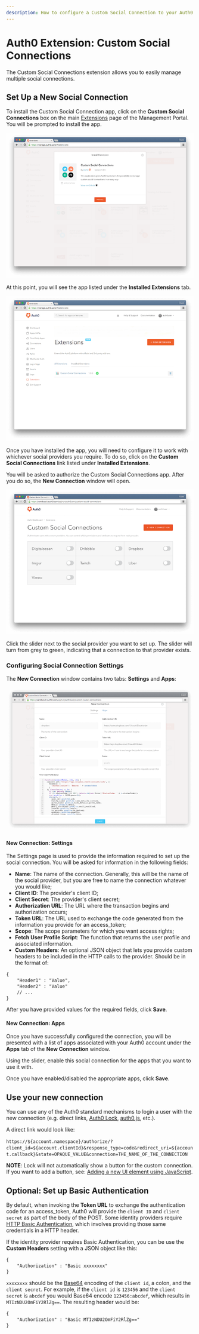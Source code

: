 ```yaml
---
description: How to configure a Custom Social Connection to your Auth0 app.
---
```


# Auth0 Extension: Custom Social Connections

The Custom Social Connections extension allows you to easily manage multiple social connections.

## Set Up a New Social Connection

To install the Custom Social Connection app, click on the **Custom Social Connections** box on the main [Extensions](${manage_url}/#/extensions) page of the Management Portal. You will be prompted to install the app.

![](/media/articles/extensions/installing-custom-social-connections.png)

At this point, you will see the app listed under the **Installed Extensions** tab.

![](/media/articles/extensions/installed-custom-social-extension.png)

Once you have installed the app, you will need to configure it to work with whichever social providers you require. To do so, click on the **Custom Social Connections** link listed under **Installed Extensions**.

You will be asked to authorize the Custom Social Connections app. After you do so, the **New Connection** window will open.

![](/media/articles/extensions/custom-social-connections.png)

Click the slider next to the social provider you want to set up. The slider will turn from grey to green, indicating that a connection to that provider exists.

### Configuring Social Connection Settings

The **New Connection** window contains two tabs: **Settings** and **Apps**:

![](/media/articles/extensions/new-custom-social-connection.png)

#### New Connection: Settings

The Settings page is used to provide the information required to set up the social connection. You will be asked for information in the following fields:

- __Name__: The name of the connection. Generally, this will be the name of the social provider, but you are free to name the connection whatever you would like;
- __Client ID__: The provider's client ID;
- __Client Secret__: The provider's client secret;
- __Authorization URL__: The URL where the transaction begins and authorization occurs;
- __Token URL__: The URL used to exchange the code generated from the information you provide for an access_token;
- __Scope__: The scope parameters for which you want access rights;
- __Fetch User Profile Script__: The function that returns the user profile and associated information.
- __Custom Headers__: An optional JSON object that lets you provide custom headers to be included in the HTTP calls to the provider. Should be in the format of:

```
{
    "Header1" : "Value",
    "Header2" : "Value"
    // ...
}
```

After you have provided values for the required fields, click **Save**.

#### New Connection: Apps

Once you have successfully configured the connection, you will be presented with a list of apps associated with your Auth0 account under the **Apps** tab of the **New Connection** window.

Using the slider, enable this social connection for the apps that you want to use it with.

Once you have enabled/disabled the appropriate apps, click **Save**.

## Use your new connection

You can use any of the Auth0 standard mechanisms to login a user with the new connection (e.g. direct links, [Auth0 Lock](/libraries/lock), [auth0.js](/libraries/auth0js), etc.). 

A direct link would look like:
            
`https://${account.namespace}/authorize/?client_id=${account.clientId}&response_type=code&redirect_uri=${account.callback}&state=OPAQUE_VALUE&connection=THE_NAME_OF_THE_CONNECTION`

**NOTE**: Lock will not automatically show a button for the custom connection. If you want to add a button, see: [Adding a new UI element using JavaScript](/libraries/lock/v9/ui-customization#adding-a-new-ui-element-using-javascript).

## Optional: Set up Basic Authentication

By default, when invoking the __Token URL__ to exchange the authentication code for an access_token, Auth0 will provide the `client ID` and `client secret` as part of the body of the POST. Some identity providers require [HTTP Basic Authentication](https://en.wikipedia.org/wiki/Basic_access_authentication), which involves providing those same credentials in a HTTP header. 

If the identity provider requires Basic Authentication, you can be use the __Custom Headers__ setting with a JSON object like this:

```
{
    "Authorization" : "Basic xxxxxxxx"
}
```

`xxxxxxxx` should be the [Base64](https://en.wikipedia.org/wiki/Base64) encoding of the `client id`, a colon, and the `client secret`. For example, if the `client id` is `123456` and the `client secret` is `abcdef` you would Base64 encode `123456:abcdef`, which results in `MTIzNDU2OmFiY2RlZg==`. The resulting header would be:

```
{
    "Authorization" : "Basic MTIzNDU2OmFiY2RlZg=="
}
```
